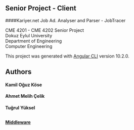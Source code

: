 ## Senior Project - Client
####Kariyer.net Job Ad. Analyser and Parser - JobTracer

CME 4201 - CME 4202 Senior Project\
Dokuz Eylul University\
Department of Engineering\
Computer Engineering

This project was generated with [Angular CLI](https://github.com/angular/angular-cli) version 10.2.0.

## Authors

#### Kamil Oğuz Köse
#### Ahmet Melih Çelik
#### Tuğrul Yüksel

##
#### [Middleware](https://github.com/ahmtmlh/nlp)
